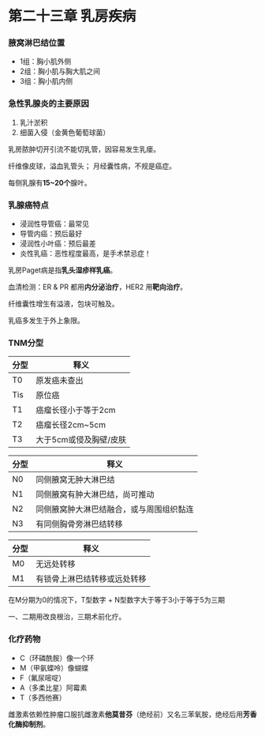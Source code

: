 # 第二十三章 乳房疾病

### 腋窝淋巴结位置

- 1组：胸小肌外侧
- 2组：胸小肌与胸大肌之间
- 3组：胸小肌内侧

### 急性乳腺炎的主要原因

1. 乳汁淤积
1. 细菌入侵（金黄色葡萄球菌）

乳房脓肿切开引流不能切乳管，因容易发生乳瘘。

纤维像皮球，溢血乳管头；
月经囊性病，不规是癌症。

每侧乳腺有**15~20个**腺叶。

### 乳腺癌特点

- 浸润性导管癌：最常见
- 导管内癌：预后最好
- 浸润性小叶癌：预后最差
- 炎性乳癌：恶性程度最高，是手术禁忌症！

乳房Paget病是指**乳头湿疹样乳癌**。

血清检测：ER & PR 都用**内分泌治疗**，HER2 用**靶向治疗**。

纤维囊性增生有溢液，包块可触及。

乳癌多发生于外上象限。

### TNM分型

分型|释义
--|--
T0 | 原发癌未查出
Tis|原位癌
T1 | 癌瘤长径小于等于2cm
T2 | 癌瘤长径2cm~5cm
T3 | 大于5cm或侵及胸壁/皮肤

分型|释义
--|--
N0 | 同侧腋窝无肿大淋巴结
N1 | 同侧腋窝有肿大淋巴结，尚可推动
N2 | 同侧腋窝肿大淋巴结融合，或与周围组织黏连
N3 | 有同侧胸骨旁淋巴结转移

分型|释义
--|--
M0 | 无远处转移
M1 | 有锁骨上淋巴结转移或远处转移

在M分期为0的情况下，T型数字 + N型数字大于等于3小于等于5为三期

一、二期用改良根治，三期术前化疗。

### 化疗药物

- C（环磷酰胺）像一个环
- M（甲氨蝶呤）像蝴蝶
- F（氟尿嘧啶）
- A（多柔比星）阿霉素
- T（多西他赛）

雌激素依赖性肿瘤口服抗雌激素**他莫昔芬**（绝经前）又名三苯氧胺，绝经后用**芳香化酶抑制剂**。
